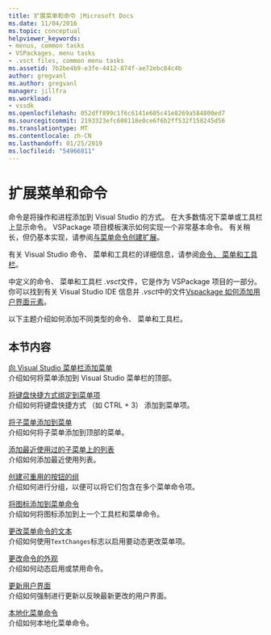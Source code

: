 ```yaml
---
title: 扩展菜单和命令 |Microsoft Docs
ms.date: 11/04/2016
ms.topic: conceptual
helpviewer_keywords:
- menus, common tasks
- VSPackages, menu tasks
- .vsct files, common menu tasks
ms.assetid: 7b2be4b9-e3fe-4412-874f-ae72ebc84c4b
author: gregvanl
ms.author: gregvanl
manager: jillfra
ms.workload:
- vssdk
ms.openlocfilehash: 052dff899c1f6c6141e605c41e8269a584800ed7
ms.sourcegitcommit: 2193323efc608118e0ce6f6b2ff532f158245d56
ms.translationtype: MT
ms.contentlocale: zh-CN
ms.lasthandoff: 01/25/2019
ms.locfileid: "54966811"
---
```

# <a name="extend-menus-and-commands"></a>扩展菜单和命令
命令是将操作和进程添加到 Visual Studio 的方式。 在大多数情况下菜单或工具栏上显示命令。 VSPackage 项目模板演示如何实现一个非常基本命令。 有关稍长，但仍基本实现，请参阅[与菜单命令创建扩展](../extensibility/creating-an-extension-with-a-menu-command.md)。  
  
 有关 Visual Studio 命令、 菜单和工具栏的详细信息，请参阅[命令、 菜单和工具栏](../extensibility/internals/commands-menus-and-toolbars.md)。  
  
 中定义的命令、 菜单和工具栏 *.vsct*文件，它是作为 VSPackage 项目的一部分。 你可以找到有关 Visual Studio IDE 信息并 *.vsct*中的文件[Vspackage 如何添加用户界面元素](../extensibility/internals/how-vspackages-add-user-interface-elements.md)。  
  
 以下主题介绍如何添加不同类型的命令、 菜单和工具栏。  
  
## <a name="in-this-section"></a>本节内容  
 [向 Visual Studio 菜单栏添加菜单](../extensibility/adding-a-menu-to-the-visual-studio-menu-bar.md)  
 介绍如何将菜单添加到 Visual Studio 菜单栏的顶部。  
  
 [将键盘快捷方式绑定到菜单项](../extensibility/binding-keyboard-shortcuts-to-menu-items.md)  
 介绍如何将键盘快捷方式 （如 CTRL + 3） 添加到菜单项。  
  
 [将子菜单添加到菜单](../extensibility/adding-a-submenu-to-a-menu.md)  
 介绍如何将子菜单添加到顶部的菜单。  
  
 [添加最近使用过的子菜单上的列表](../extensibility/adding-a-most-recently-used-list-to-a-submenu.md)  
 介绍如何添加最近使用列表。  
  
 [创建可重用的按钮的组](../extensibility/creating-reusable-groups-of-buttons.md)  
 介绍如何进行分组，以便可以将它们包含在多个菜单命令项。  
  
 [将图标添加到菜单命令](../extensibility/adding-icons-to-menu-commands.md)  
 介绍如何将图标添加到上一个工具栏和菜单命令。  
  
 [更改菜单命令的文本](../extensibility/changing-the-text-of-a-menu-command.md)  
 介绍如何使用`TextChanges`标志以启用要动态更改菜单项。  
  
 [更改命令的外观](../extensibility/changing-the-appearance-of-a-command.md)  
 介绍如何动态启用或禁用命令。  
  
 [更新用户界面](../extensibility/updating-the-user-interface.md)  
 介绍如何强制进行更新以反映最新更改的用户界面。  
  
 [本地化菜单命令](../extensibility/localizing-menu-commands.md)  
 介绍如何本地化菜单命令。  